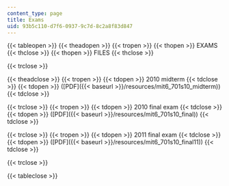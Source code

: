 ```yaml
---
content_type: page
title: Exams
uid: 93b5c110-d7f6-0937-9c7d-8c2a8f83d847
---
```


{{< tableopen >}}
{{< theadopen >}}
{{< tropen >}}
{{< thopen >}}
EXAMS
{{< thclose >}}
{{< thopen >}}
FILES
{{< thclose >}}

{{< trclose >}}

{{< theadclose >}}
{{< tropen >}}
{{< tdopen >}}
2010 midterm
{{< tdclose >}}
{{< tdopen >}}
([PDF]({{< baseurl >}}/resources/mit6_701s10_midterm))
{{< tdclose >}}

{{< trclose >}}
{{< tropen >}}
{{< tdopen >}}
2010 final exam
{{< tdclose >}}
{{< tdopen >}}
([PDF]({{< baseurl >}}/resources/mit6_701s10_final))
{{< tdclose >}}

{{< trclose >}}
{{< tropen >}}
{{< tdopen >}}
2011 final exam
{{< tdclose >}}
{{< tdopen >}}
([PDF]({{< baseurl >}}/resources/mit6_701s10_final11))
{{< tdclose >}}

{{< trclose >}}

{{< tableclose >}}